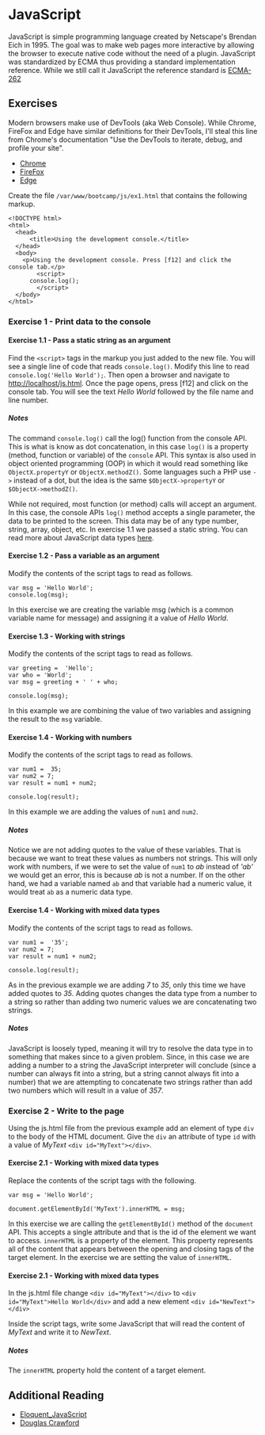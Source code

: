 # JavaScript
JavaScript is simple programming language created by Netscape's Brendan Eich in 1995. The goal was to make web pages more interactive by allowing the browser to execute native code without the need of a plugin. JavaScript was standardized by ECMA  thus providing a standard implementation reference. While we still call it JavaScript the reference standard is [ECMA-262](https://www.ecma-international.org/publications/standards/Ecma-262.htm)

## Exercises
Modern browsers make use of DevTools (aka Web Console). While Chrome, FireFox and Edge have similar definitions for their DevTools, I'll steal this line from Chrome's documentation "Use the DevTools to iterate, debug, and profile your site".

* [Chrome](https://developers.google.com/web/tools/chrome-devtools/console/)
* [FireFox](https://developer.mozilla.org/en-US/docs/Tools/Web_Console)
* [Edge](https://docs.microsoft.com/en-us/microsoft-edge/f12-devtools-guide/console)

Create the file ````/var/www/bootcamp/js/ex1.html```` that contains the following markup.
````
<!DOCTYPE html>
<html>
  <head>
      <title>Using the development console.</title>
  </head>
  <body>
    <p>Using the development console. Press [f12] and click the console tab.</p>
		<script>
      console.log();
		</script>
  </body>
</html>
````

### Exercise 1 - Print data to the console

#### Exercise 1.1 - Pass a static string as an argument
Find the ````<script>```` tags in the markup you just added to the new file. You will see a single line of code that reads ````console.log()````. Modify this line to read ````console.log('Hello World');````. Then open a browser and navigate to [http://localhost/js.html](http://localhost/js.html). Once the page opens, press [f12] and click on the console tab. You will see the text _Hello World_ followed by the file name and line number.

##### Notes
The command ````console.log()```` call the log() function from the console API. This is what is know as dot concatenation, in this case ````log()```` is a property (method, function or variable) of the ````console```` API. This syntax is also used in object oriented programming (OOP) in which it would read something like ````ObjectX.propertyY```` or  ````ObjectX.methodZ()````. Some languages such a PHP use ````->```` instead of a dot, but the idea is the same ````$ObjectX->propertyY```` or ````$ObjectX->methodZ()````.

While not required, most function (or method) calls will accept an argument. In this case, the console APIs ````log()```` method accepts a single parameter, the data to be printed to the screen. This data may be of any type number, string, array, object, etc. In exercise 1.1 we passed a static string. You can read more about JavaScript data types [here](https://developer.mozilla.org/en-US/docs/Web/JavaScript/Data_structures).



#### Exercise 1.2 - Pass a variable as an argument
Modify the contents of the script tags to read as follows.

````
var msg = 'Hello World';
console.log(msg);
````

In this exercise we are creating the variable msg (which is a common variable name for message) and assigning it a value of _Hello World_.

#### Exercise 1.3 - Working with strings
Modify the contents of the script tags to read as follows.

````
var greeting =  'Hello';
var who = 'World';
var msg = greeting + ' ' + who;

console.log(msg);
````

In this example we are combining the value of two variables and assigning the result to the ````msg```` variable.

#### Exercise 1.4 - Working with numbers
Modify the contents of the script tags to read as follows.

````
var num1 =  35;
var num2 = 7;
var result = num1 + num2;

console.log(result);
````

In this example we are adding the values of ````num1```` and ````num2````.

##### Notes
Notice we are not adding quotes to the value of these variables. That is because we want to treat these values as numbers not strings. This will only work with numbers, if we were to set the value of ````num1```` to _ab_ instead of _'ab'_ we would get an error, this is because _ab_ is not a number. If on the other hand, we had a variable named ````ab```` and that variable had a numeric value, it would treat ````ab```` as a numeric data type.

#### Exercise 1.4 - Working with mixed data types
Modify the contents of the script tags to read as follows.

````
var num1 =  '35';
var num2 = 7;
var result = num1 + num2;

console.log(result);
````

As in the previous example we are adding _7_ to _35_, only this time we have added quotes to _35_. Adding quotes changes the data type from a number to a string so rather than adding two numeric values we are concatenating two strings.

##### Notes
JavaScript is loosely typed, meaning it will try to resolve the data type in to something that makes since to a given problem. Since, in this case we are adding a number to a string the JavaScript interpreter will conclude (since a number can always fit into a string, but a string cannot always fit into a number) that we are attempting to concatenate two strings rather than add two numbers which will result in a value of _357_.

### Exercise 2 - Write to the page
Using the js.html file from the previous example add an element of type ````div```` to the body of the HTML document. Give the ```div``` an attribute of type ````id```` with a value of _MyText_ ````<div id="MyText"></div>````.

#### Exercise 2.1 - Working with mixed data types
Replace the contents of the script tags with the following.

````
var msg = 'Hello World';

document.getElementById('MyText').innerHTML = msg;
````

In this exercise we are calling the ````getElementById()```` method of the ````document```` API. This accepts a single attribute and that is the id of the element we want to access. ````innerHTML```` is a property of the element. This property represents all of the content that appears between the opening and closing tags of the target element. In the exercise we are setting the value of ````innerHTML````.

#### Exercise 2.1 - Working with mixed data types
In the js.html file change ````<div id="MyText"></div>```` to ````<div id="MyText">Hello World</div>```` and add a new element ````<div id="NewText"></div>````

Inside the script tags, write some JavaScript that will read the content of _MyText_ and write it to _NewText_.

##### Notes
The ````innerHTML```` property hold the content of a target element.

## Additional Reading
* [Eloquent_JavaScript](http://eloquentjavascript.net/Eloquent_JavaScript.pdf)
* [Douglas Crawford](http://javascript.crockford.com/)
